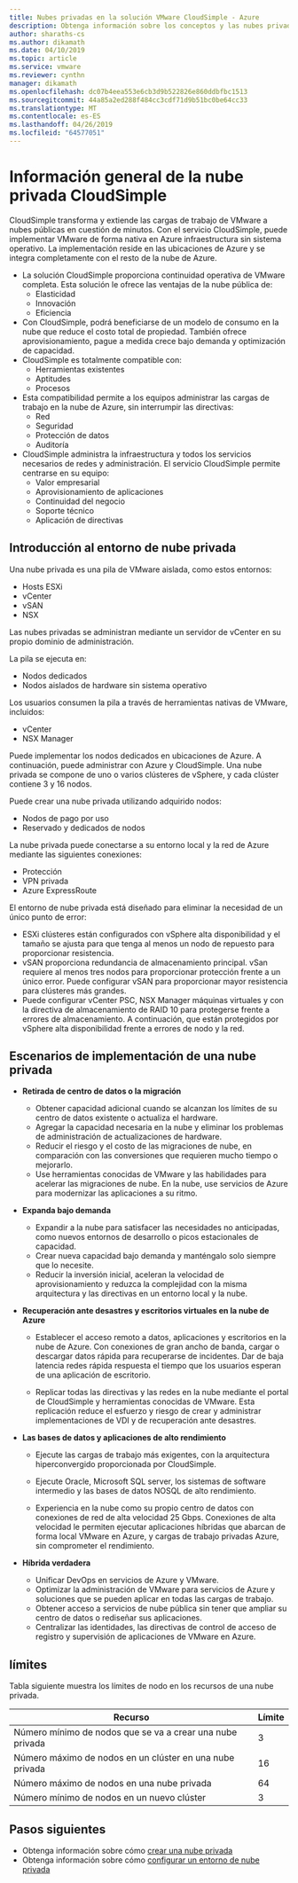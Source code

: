 ```yaml
---
title: Nubes privadas en la solución VMware CloudSimple - Azure
description: Obtenga información sobre los conceptos y las nubes privadas de CloudSimple.
author: sharaths-cs
ms.author: dikamath
ms.date: 04/10/2019
ms.topic: article
ms.service: vmware
ms.reviewer: cynthn
manager: dikamath
ms.openlocfilehash: dc07b4eea553e6cb3d9b522826e860ddbfbc1513
ms.sourcegitcommit: 44a85a2ed288f484cc3cdf71d9b51bc0be64cc33
ms.translationtype: MT
ms.contentlocale: es-ES
ms.lasthandoff: 04/26/2019
ms.locfileid: "64577051"
---
```

# <a name="cloudsimple-private-cloud-overview"></a>Información general de la nube privada CloudSimple

CloudSimple transforma y extiende las cargas de trabajo de VMware a nubes públicas en cuestión de minutos. Con el servicio CloudSimple, puede implementar VMware de forma nativa en Azure infraestructura sin sistema operativo. La implementación reside en las ubicaciones de Azure y se integra completamente con el resto de la nube de Azure.

* La solución CloudSimple proporciona continuidad operativa de VMware completa. Esta solución le ofrece las ventajas de la nube pública de:
  * Elasticidad
  * Innovación
  * Eficiencia
* Con CloudSimple, podrá beneficiarse de un modelo de consumo en la nube que reduce el costo total de propiedad. También ofrece aprovisionamiento, pague a medida crece bajo demanda y optimización de capacidad.
* CloudSimple es totalmente compatible con:
  * Herramientas existentes
  * Aptitudes
  * Procesos
* Esta compatibilidad permite a los equipos administrar las cargas de trabajo en la nube de Azure, sin interrumpir las directivas:
  * Red
  * Seguridad  
  * Protección de datos  
  * Auditoría
* CloudSimple administra la infraestructura y todos los servicios necesarios de redes y administración. El servicio CloudSimple permite centrarse en su equipo:
  * Valor empresarial
  * Aprovisionamiento de aplicaciones
  * Continuidad del negocio
  * Soporte técnico
  * Aplicación de directivas

## <a name="private-cloud-environment-overview"></a>Introducción al entorno de nube privada

Una nube privada es una pila de VMware aislada, como estos entornos:

* Hosts ESXi
* vCenter
* vSAN
* NSX

Las nubes privadas se administran mediante un servidor de vCenter en su propio dominio de administración.

La pila se ejecuta en:

* Nodos dedicados
* Nodos aislados de hardware sin sistema operativo

Los usuarios consumen la pila a través de herramientas nativas de VMware, incluidos:

* vCenter
* NSX Manager

Puede implementar los nodos dedicados en ubicaciones de Azure. A continuación, puede administrar con Azure y CloudSimple. Una nube privada se compone de uno o varios clústeres de vSphere, y cada clúster contiene 3 y 16 nodos.

Puede crear una nube privada utilizando adquirido nodos:

* Nodos de pago por uso
* Reservado y dedicados de nodos

La nube privada puede conectarse a su entorno local y la red de Azure mediante las siguientes conexiones:

* Protección
* VPN privada
* Azure ExpressRoute

El entorno de nube privada está diseñado para eliminar la necesidad de un único punto de error:

* ESXi clústeres están configurados con vSphere alta disponibilidad y el tamaño se ajusta para que tenga al menos un nodo de repuesto para proporcionar resistencia.
* vSAN proporciona redundancia de almacenamiento principal. vSan requiere al menos tres nodos para proporcionar protección frente a un único error. Puede configurar vSAN para proporcionar mayor resistencia para clústeres más grandes.
* Puede configurar vCenter PSC, NSX Manager máquinas virtuales y con la directiva de almacenamiento de RAID 10 para protegerse frente a errores de almacenamiento. A continuación, que están protegidos por vSphere alta disponibilidad frente a errores de nodo y la red.

## <a name="scenarios-for-deploying-a-private-cloud"></a>Escenarios de implementación de una nube privada

* **Retirada de centro de datos o la migración**

  * Obtener capacidad adicional cuando se alcanzan los límites de su centro de datos existente o actualiza el hardware.
  * Agregar la capacidad necesaria en la nube y eliminar los problemas de administración de actualizaciones de hardware.
  * Reducir el riesgo y el costo de las migraciones de nube, en comparación con las conversiones que requieren mucho tiempo o mejorarlo.
  * Use herramientas conocidas de VMware y las habilidades para acelerar las migraciones de nube. En la nube, use servicios de Azure para modernizar las aplicaciones a su ritmo.

* **Expanda bajo demanda**

  * Expandir a la nube para satisfacer las necesidades no anticipadas, como nuevos entornos de desarrollo o picos estacionales de capacidad.
  * Crear nueva capacidad bajo demanda y manténgalo solo siempre que lo necesite.
  * Reducir la inversión inicial, aceleran la velocidad de aprovisionamiento y reduzca la complejidad con la misma arquitectura y las directivas en un entorno local y la nube.

* **Recuperación ante desastres y escritorios virtuales en la nube de Azure**

  * Establecer el acceso remoto a datos, aplicaciones y escritorios en la nube de Azure. Con conexiones de gran ancho de banda, cargar o descargar datos rápida para recuperarse de incidentes. Dar de baja latencia redes rápida respuesta el tiempo que los usuarios esperan de una aplicación de escritorio.

  * Replicar todas las directivas y las redes en la nube mediante el portal de CloudSimple y herramientas conocidas de VMware. Esta replicación reduce el esfuerzo y riesgo de crear y administrar implementaciones de VDI y de recuperación ante desastres.

* **Las bases de datos y aplicaciones de alto rendimiento**

  * Ejecute las cargas de trabajo más exigentes, con la arquitectura hiperconvergido proporcionada por CloudSimple.
  * Ejecute Oracle, Microsoft SQL server, los sistemas de software intermedio y las bases de datos NOSQL de alto rendimiento.

  * Experiencia en la nube como su propio centro de datos con conexiones de red de alta velocidad 25 Gbps. Conexiones de alta velocidad le permiten ejecutar aplicaciones híbridas que abarcan de forma local VMware en Azure, y cargas de trabajo privadas Azure, sin comprometer el rendimiento.

* **Híbrida verdadera**

  * Unificar DevOps en servicios de Azure y VMware.
  * Optimizar la administración de VMware para servicios de Azure y soluciones que se pueden aplicar en todas las cargas de trabajo.
  * Obtener acceso a servicios de nube pública sin tener que ampliar su centro de datos o rediseñar sus aplicaciones.
  * Centralizar las identidades, las directivas de control de acceso de registro y supervisión de aplicaciones de VMware en Azure.

## <a name="limits"></a>límites

Tabla siguiente muestra los límites de nodo en los recursos de una nube privada.

| Recurso | Límite |
|----------|-------|
| Número mínimo de nodos que se va a crear una nube privada | 3 |
| Número máximo de nodos en un clúster en una nube privada | 16 |
| Número máximo de nodos en una nube privada | 64 |
| Número mínimo de nodos en un nuevo clúster | 3 |

## <a name="next-steps"></a>Pasos siguientes

* Obtenga información sobre cómo [crear una nube privada](https://docs.azure.cloudsimple.com/create-private-cloud/)
* Obtenga información sobre cómo [configurar un entorno de nube privada](quickstart-create-private-cloud.md)
